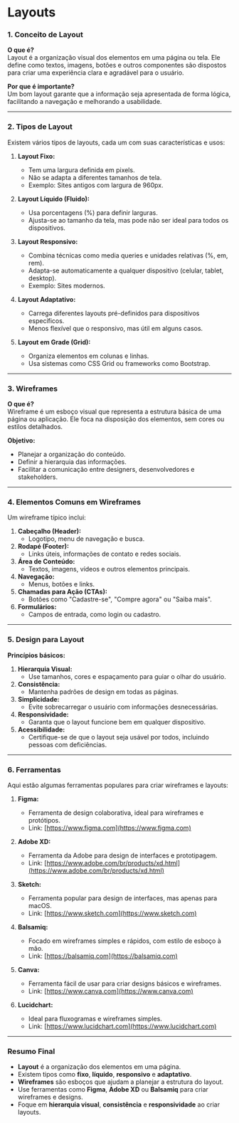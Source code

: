 
# Layouts

### **1. Conceito de Layout**
**O que é?**  
Layout é a organização visual dos elementos em uma página ou tela. Ele define como textos, imagens, botões e outros componentes são dispostos para criar uma experiência clara e agradável para o usuário.

**Por que é importante?**  
Um bom layout garante que a informação seja apresentada de forma lógica, facilitando a navegação e melhorando a usabilidade.

---

### **2. Tipos de Layout**
Existem vários tipos de layouts, cada um com suas características e usos:

1. **Layout Fixo:**  
   - Tem uma largura definida em pixels.  
   - Não se adapta a diferentes tamanhos de tela.  
   - Exemplo: Sites antigos com largura de 960px.

2. **Layout Líquido (Fluido):**  
   - Usa porcentagens (%) para definir larguras.  
   - Ajusta-se ao tamanho da tela, mas pode não ser ideal para todos os dispositivos.

3. **Layout Responsivo:**  
   - Combina técnicas como media queries e unidades relativas (%, em, rem).  
   - Adapta-se automaticamente a qualquer dispositivo (celular, tablet, desktop).  
   - Exemplo: Sites modernos.

4. **Layout Adaptativo:**  
   - Carrega diferentes layouts pré-definidos para dispositivos específicos.  
   - Menos flexível que o responsivo, mas útil em alguns casos.

5. **Layout em Grade (Grid):**  
   - Organiza elementos em colunas e linhas.  
   - Usa sistemas como CSS Grid ou frameworks como Bootstrap.

---

### **3. Wireframes**
**O que é?**  
Wireframe é um esboço visual que representa a estrutura básica de uma página ou aplicação. Ele foca na disposição dos elementos, sem cores ou estilos detalhados.

**Objetivo:**  
- Planejar a organização do conteúdo.  
- Definir a hierarquia das informações.  
- Facilitar a comunicação entre designers, desenvolvedores e stakeholders.

---

### **4. Elementos Comuns em Wireframes**
Um wireframe típico inclui:  
1. **Cabeçalho (Header):**  
   - Logotipo, menu de navegação e busca.  
2. **Rodapé (Footer):**  
   - Links úteis, informações de contato e redes sociais.  
3. **Área de Conteúdo:**  
   - Textos, imagens, vídeos e outros elementos principais.  
4. **Navegação:**  
   - Menus, botões e links.  
5. **Chamadas para Ação (CTAs):**  
   - Botões como "Cadastre-se", "Compre agora" ou "Saiba mais".  
6. **Formulários:**  
   - Campos de entrada, como login ou cadastro.  

---

### **5. Design para Layout**
**Princípios básicos:**  
1. **Hierarquia Visual:**  
   - Use tamanhos, cores e espaçamento para guiar o olhar do usuário.  
2. **Consistência:**  
   - Mantenha padrões de design em todas as páginas.  
3. **Simplicidade:**  
   - Evite sobrecarregar o usuário com informações desnecessárias.  
4. **Responsividade:**  
   - Garanta que o layout funcione bem em qualquer dispositivo.  
5. **Acessibilidade:**  
   - Certifique-se de que o layout seja usável por todos, incluindo pessoas com deficiências.  

---

### **6. Ferramentas**
Aqui estão algumas ferramentas populares para criar wireframes e layouts:

1. **Figma:**  
   - Ferramenta de design colaborativa, ideal para wireframes e protótipos.  
   - Link: [https://www.figma.com](https://www.figma.com)  

2. **Adobe XD:**  
   - Ferramenta da Adobe para design de interfaces e prototipagem.  
   - Link: [https://www.adobe.com/br/products/xd.html](https://www.adobe.com/br/products/xd.html)  

3. **Sketch:**  
   - Ferramenta popular para design de interfaces, mas apenas para macOS.  
   - Link: [https://www.sketch.com](https://www.sketch.com)  

4. **Balsamiq:**  
   - Focado em wireframes simples e rápidos, com estilo de esboço à mão.  
   - Link: [https://balsamiq.com](https://balsamiq.com)  

5. **Canva:**  
   - Ferramenta fácil de usar para criar designs básicos e wireframes.  
   - Link: [https://www.canva.com](https://www.canva.com)  

6. **Lucidchart:**  
   - Ideal para fluxogramas e wireframes simples.  
   - Link: [https://www.lucidchart.com](https://www.lucidchart.com)  

---

### **Resumo Final**
- **Layout** é a organização dos elementos em uma página.  
- Existem tipos como **fixo**, **líquido**, **responsivo** e **adaptativo**.  
- **Wireframes** são esboços que ajudam a planejar a estrutura do layout.  
- Use ferramentas como **Figma**, **Adobe XD** ou **Balsamiq** para criar wireframes e designs.  
- Foque em **hierarquia visual**, **consistência** e **responsividade** ao criar layouts.  

